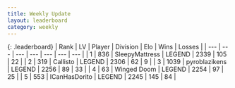 ```yaml
---
title: Weekly Update
layout: leaderboard
category: weekly
---
```


{: .leaderboard}
| Rank | LV | Player | Division | Elo | Wins | Losses |
| --- | --- | --- | --- | --- | --- | --- |
| <span data-change="0">1</span> | 836 | <span title="ID: 153129">SleepyMattress</span> | LEGEND | <span data-change="36">2339</span> | <span data-change="13">105</span> | <span data-change="2">22</span> |
| <span data-change="15">2</span> | 319 | <span title="ID: 619928">Callisto</span> | LEGEND | <span data-change="106">2306</span> | <span data-change="24">62</span> | <span data-change="2">9</span> |
| <span data-change="-1">3</span> | 1039 | <span title="ID: 143220">pyroblazikens</span> | LEGEND | <span data-change="6">2256</span> | <span data-change="6">89</span> | <span data-change="3">33</span> |
| <span data-change="2">4</span> | 63 | <span title="ID: 744396">Winged Doom</span> | LEGEND | <span data-change="42">2254</span> | <span data-change="5">97</span> | <span data-change="0">25</span> |
| <span data-change="0">5</span> | 553 | <span title="ID: 415713">ICanHasDorito</span> | LEGEND | <span data-change="29">2245</span> | <span data-change="9">145</span> | <span data-change="4">84</span> |